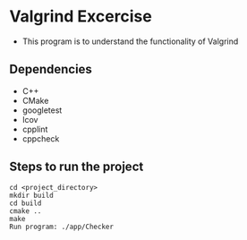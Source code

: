 # Valgrind Excercise
- This program is to understand the functionality of Valgrind


## Dependencies
- C++ 
- CMake
- googletest
- lcov
- cpplint
- cppcheck
## Steps to run the project
```
cd <project_directory>
mkdir build
cd build
cmake ..
make
Run program: ./app/Checker
```
